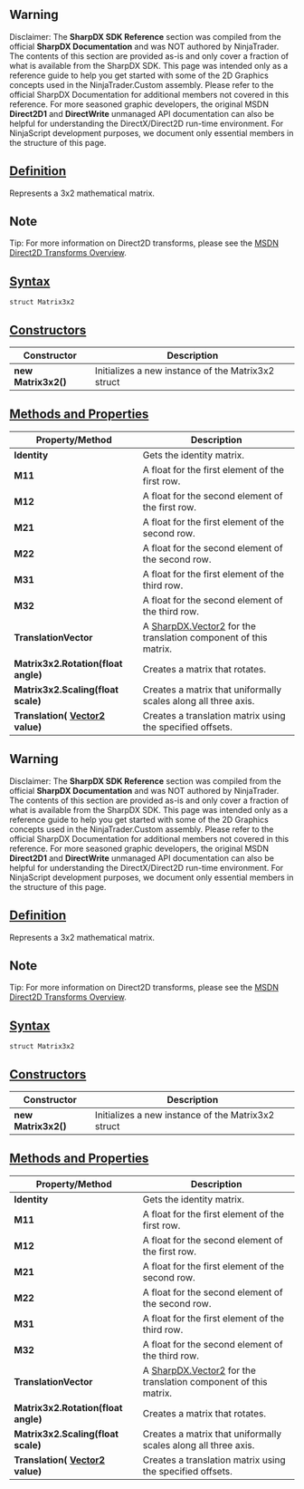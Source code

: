 ## Warning

Disclaimer: The **SharpDX SDK Reference** section was compiled from the official **SharpDX Documentation** and was NOT authored by NinjaTrader. The contents of this section are provided as-is and only cover a fraction of what is available from the SharpDX SDK. This page was intended only as a reference guide to help you get started with some of the 2D Graphics concepts used in the NinjaTrader.Custom assembly. Please refer to the official SharpDX Documentation for additional members not covered in this reference. For more seasoned graphic developers, the original MSDN **Direct2D1** and **DirectWrite** unmanaged API documentation can also be helpful for understanding the DirectX/Direct2D run-time environment. For NinjaScript development purposes, we document only essential members in the structure of this page.

## [Definition](https://developer.ninjatrader.com/docs/desktop/sharpdx_matrix3x2\#definition)

Represents a 3x2 mathematical matrix.

## Note

Tip: For more information on Direct2D transforms, please see the [MSDN Direct2D Transforms Overview](https://msdn.microsoft.com/en-us/library/dd756655(v=vs.85).aspx).

## [Syntax](https://developer.ninjatrader.com/docs/desktop/sharpdx_matrix3x2\#syntax)

`struct Matrix3x2`

## [Constructors](https://developer.ninjatrader.com/docs/desktop/sharpdx_matrix3x2\#constructors)

| Constructor | Description |
| --- | --- |
| **new Matrix3x2()** | Initializes a new instance of the Matrix3x2 struct |

## [Methods and Properties](https://developer.ninjatrader.com/docs/desktop/sharpdx_matrix3x2\#methods-and-properties)

| Property/Method | Description |
| --- | --- |
| **Identity** | Gets the identity matrix. |
| **M11** | A float for the first element of the first row. |
| **M12** | A float for the second element of the first row. |
| **M21** | A float for the first element of the second row. |
| **M22** | A float for the second element of the second row. |
| **M31** | A float for the first element of the third row. |
| **M32** | A float for the second element of the third row. |
| **TranslationVector** | A [SharpDX.Vector2](https://developer.ninjatrader.com/docs/desktop/sharpdx_vector2) for the translation component of this matrix. |
| **Matrix3x2.Rotation(float angle)** | Creates a matrix that rotates. |
| **Matrix3x2.Scaling(float scale)** | Creates a matrix that uniformally scales along all three axis. |
| **Translation( [Vector2](https://developer.ninjatrader.com/docs/desktop/sharpdx_vector2) value)** | Creates a translation matrix using the specified offsets. |

## Warning

Disclaimer: The **SharpDX SDK Reference** section was compiled from the official **SharpDX Documentation** and was NOT authored by NinjaTrader. The contents of this section are provided as-is and only cover a fraction of what is available from the SharpDX SDK. This page was intended only as a reference guide to help you get started with some of the 2D Graphics concepts used in the NinjaTrader.Custom assembly. Please refer to the official SharpDX Documentation for additional members not covered in this reference. For more seasoned graphic developers, the original MSDN **Direct2D1** and **DirectWrite** unmanaged API documentation can also be helpful for understanding the DirectX/Direct2D run-time environment. For NinjaScript development purposes, we document only essential members in the structure of this page.

## [Definition](https://developer.ninjatrader.com/docs/desktop/sharpdx_matrix3x2\#definition)

Represents a 3x2 mathematical matrix.

## Note

Tip: For more information on Direct2D transforms, please see the [MSDN Direct2D Transforms Overview](https://msdn.microsoft.com/en-us/library/dd756655(v=vs.85).aspx).

## [Syntax](https://developer.ninjatrader.com/docs/desktop/sharpdx_matrix3x2\#syntax)

`struct Matrix3x2`

## [Constructors](https://developer.ninjatrader.com/docs/desktop/sharpdx_matrix3x2\#constructors)

| Constructor | Description |
| --- | --- |
| **new Matrix3x2()** | Initializes a new instance of the Matrix3x2 struct |

## [Methods and Properties](https://developer.ninjatrader.com/docs/desktop/sharpdx_matrix3x2\#methods-and-properties)

| Property/Method | Description |
| --- | --- |
| **Identity** | Gets the identity matrix. |
| **M11** | A float for the first element of the first row. |
| **M12** | A float for the second element of the first row. |
| **M21** | A float for the first element of the second row. |
| **M22** | A float for the second element of the second row. |
| **M31** | A float for the first element of the third row. |
| **M32** | A float for the second element of the third row. |
| **TranslationVector** | A [SharpDX.Vector2](https://developer.ninjatrader.com/docs/desktop/sharpdx_vector2) for the translation component of this matrix. |
| **Matrix3x2.Rotation(float angle)** | Creates a matrix that rotates. |
| **Matrix3x2.Scaling(float scale)** | Creates a matrix that uniformally scales along all three axis. |
| **Translation( [Vector2](https://developer.ninjatrader.com/docs/desktop/sharpdx_vector2) value)** | Creates a translation matrix using the specified offsets. |
